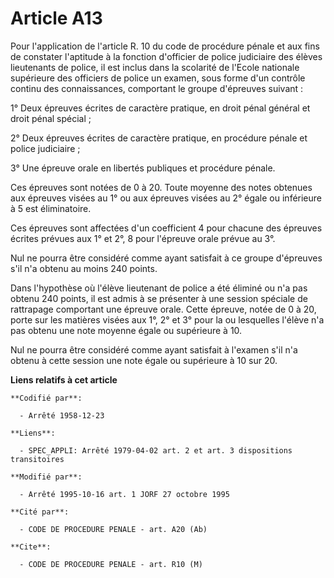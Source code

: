 # Article A13

Pour l'application de l'article R. 10 du code de procédure pénale et aux fins de constater l'aptitude à la fonction
d'officier de police judiciaire des élèves lieutenants de police, il est inclus dans la scolarité de l'Ecole nationale
supérieure des officiers de police un examen, sous forme d'un contrôle continu des connaissances, comportant le groupe
d'épreuves suivant :

1° Deux épreuves écrites de caractère pratique, en droit pénal général et droit pénal spécial ;

2° Deux épreuves écrites de caractère pratique, en procédure pénale et police judiciaire ;

3° Une épreuve orale en libertés publiques et procédure pénale.

Ces épreuves sont notées de 0 à 20. Toute moyenne des notes obtenues aux épreuves visées au 1° ou aux épreuves visées au 2°
égale ou inférieure à 5 est éliminatoire.

Ces épreuves sont affectées d'un coefficient 4 pour chacune des épreuves écrites prévues aux 1° et 2°, 8 pour l'épreuve orale
prévue au 3°.

Nul ne pourra être considéré comme ayant satisfait à ce groupe d'épreuves s'il n'a obtenu au moins 240 points.

Dans l'hypothèse où l'élève lieutenant de police a été éliminé ou n'a pas obtenu 240 points, il est admis à se présenter à
une session spéciale de rattrapage comportant une épreuve orale. Cette épreuve, notée de 0 à 20, porte sur les matières
visées aux 1°, 2° et 3° pour la ou lesquelles l'élève n'a pas obtenu une note moyenne égale ou supérieure à 10.

Nul ne pourra être considéré comme ayant satisfait à l'examen s'il n'a obtenu à cette session une note égale ou supérieure à
10 sur 20.

**Liens relatifs à cet article**

	**Codifié par**:

	  - Arrêté 1958-12-23

	**Liens**:

	  - SPEC_APPLI: Arrêté 1979-04-02 art. 2 et art. 3 dispositions transitoires

	**Modifié par**:

	  - Arrêté 1995-10-16 art. 1 JORF 27 octobre 1995

	**Cité par**:

	  - CODE DE PROCEDURE PENALE - art. A20 (Ab)

	**Cite**:

	  - CODE DE PROCEDURE PENALE - art. R10 (M)
